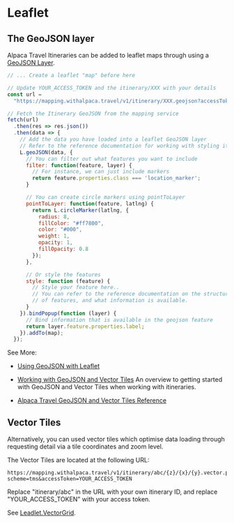 # Leaflet

## The GeoJSON layer

Alpaca Travel Itineraries can be added to leaflet maps through using a
[GeoJSON Layer](https://leafletjs.com/reference.html#geojson).

```javascript
// ... Create a leaflet "map" before here

// Update YOUR_ACCESS_TOKEN and the itinerary/XXX with your details
const url =
  "https://mapping.withalpaca.travel/v1/itinerary/XXX.geojson?accessToken=YOUR_ACCESS_TOKEN";

// Fetch the Itinerary GeoJSON from the mapping service
fetch(url)
  .then(res => res.json())
  .then(data => {
    // Add the data you have loaded into a leaflet GeoJSON layer
    // Refer to the reference documentation for working with styling itineraries
    L.geoJSON(data, {
      // You can filter out what features you want to include
      filter: function(feature, layer) {
        // For instance, we can just include markers
        return feature.properties.class === 'location_marker';
      }

      // You can create circle markers using pointToLayer
      pointToLayer: function(feature, latlng) {
        return L.circleMarker(latlng, {
          radius: 8,
          fillColor: "#ff7800",
          color: "#000",
          weight: 1,
          opacity: 1,
          fillOpacity: 0.8
        });
      },

      // Or style the features
      style: function (feature) {
        // Style your feature here..
        // You can refer to the reference documentation on the structure
        // of features, and what information is available.
      }
    }).bindPopup(function (layer) {
      // Bind information that is available in the geojson feature
      return layer.feature.properties.label;
    }).addTo(map);
  });
```

See More:

- [Using GeoJSON with Leaflet](https://leafletjs.com/examples/geojson/)

- [Working with GeoJSON and Vector Tiles](/topics/itinerary/Working%20with%20GeoJSON%20and%20Vector%20Tiles/README.md)
  An overview to getting started with GeoJSON and Vector Tiles when working with
  itineraries.

- [Alpaca Travel GeoJSON and Vector Tiles Reference](/reference/itinerary/GeoJSON%20and%20Vector%20Tiles/README.md)

## Vector Tiles

Alternatively, you can used vector tiles which optimise data loading through
requesting detail via a tile coordinates and zoom level.

The Vector Tiles are located at the following URL:

```
https://mapping.withalpaca.travel/v1/itinerary/abc/{z}/{x}/{y}.vector.pbf?scheme=tms&accessToken=YOUR_ACCESS_TOKEN
```

Replace "itinerary/abc" in the URL with your own itinerary ID, and replace "YOUR_ACCESS_TOKEN" with your access token.

See [Leadlet.VectorGrid](https://github.com/Leaflet/Leaflet.VectorGrid).
